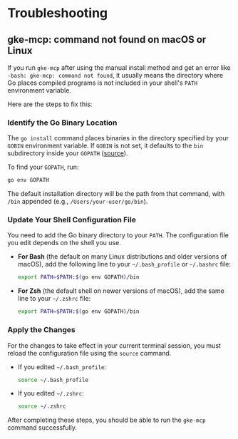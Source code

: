 # Troubleshooting

## gke-mcp: command not found on macOS or Linux

If you run `gke-mcp` after using the manual install method and get an error like `-bash: gke-mcp: command not found`, it usually means the directory where Go places compiled programs is not included in your shell's `PATH` environment variable.

Here are the steps to fix this:

### Identify the Go Binary Location

The `go install` command places binaries in the directory specified by your `GOBIN` environment variable. If `GOBIN` is not set, it defaults to the `bin` subdirectory inside your `GOPATH` ([source](https://go.dev/doc/install)).

To find your `GOPATH`, run:

```sh
go env GOPATH
```

The default installation directory will be the path from that command, with `/bin` appended (e.g., `/Users/your-user/go/bin`).

### Update Your Shell Configuration File

You need to add the Go binary directory to your `PATH`. The configuration file you edit depends on the shell you use.

- **For Bash** (the default on many Linux distributions and older versions of macOS), add the following line to your `~/.bash_profile` or `~/.bashrc` file:

  ```sh
  export PATH=$PATH:$(go env GOPATH)/bin
  ```

- **For Zsh** (the default shell on newer versions of macOS), add the same line to your `~/.zshrc` file:

  ```sh
  export PATH=$PATH:$(go env GOPATH)/bin
  ```

### Apply the Changes

For the changes to take effect in your current terminal session, you must reload the configuration file using the `source` command.

- If you edited `~/.bash_profile`:

  ```sh
  source ~/.bash_profile
  ```

- If you edited `~/.zshrc`:

  ```sh
  source ~/.zshrc
  ```

After completing these steps, you should be able to run the `gke-mcp` command successfully.
